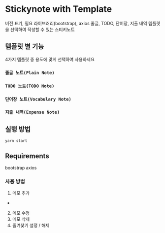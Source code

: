 # Stickynote with Template
버전 표기, 필요 라이브러리(bootstrap), axios
줄글, TODO, 단어장, 지출 내역 템플릿을 선택하여 작성할 수 있는 스티키노트


## 템플릿 별 기능

4가지 템플릿 중 용도에 맞게 선택하여 사용하세요

### `줄글 노트(Plain Note)`

### `TODO 노트(TODO Note)`

### `단어장 노트(Vocabulary Note)`

### `지출 내역(Expense Note)`

## 실행 방법
```
yarn start
```

## Requirements
bootstrap
axios

### 사용 방법
1. 메모 추가
  - 
2. 메모 수정
3. 메모 삭제
4. 즐겨찾기 설정 / 해제
